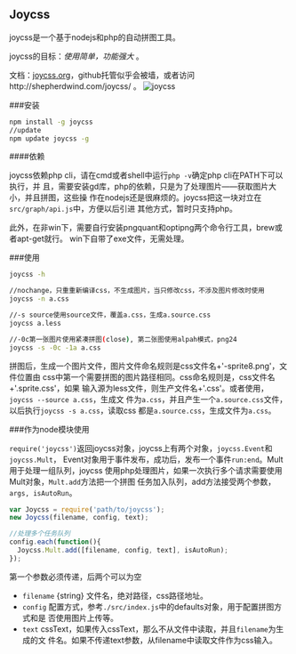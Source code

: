 Joycss
--------

joycss是一个基于nodejs和php的自动拼图工具。

joycss的目标：*使用简单，功能强大* 。

文档：[joycss.org](http://joycss.org)，github托管似乎会被墙，或者访问http://shepherdwind.com/joycss/ 。
![joycss](http://joycss.org/joycss.png)

###安装

```sh
npm install -g joycss
//update
npm update joycss -g
```

####依赖

joycss依赖php cli，请在cmd或者shell中运行`php -v`确定php cli在PATH下可以执行，并
且，需要安装gd库，php的依赖，只是为了处理图片——获取图片大小，并且拼图，这些操
作在nodejs还是很麻烦的。joycss把这一块对立在`src/graph/api.js`中，方便以后引进
其他方式，暂时只支持php。

此外，在非win下，需要自行安装pngquant和optipng两个命令行工具，brew或者apt-get就行。
win下自带了exe文件，无需处理。

###使用

```sh
joycss -h

//nochange，只重重新编译css，不生成图片，当只修改css，不涉及图片修改时使用
joycss -n a.css

//-s source使用source文件，覆盖a.css，生成a.source.css
joycss a.less

//-0c第一张图片使用紧凑拼图(close), 第二张图使用alpah模式，png24
joycss -s -0c -1a a.css
```

拼图后，生成一个图片文件，图片文件命名规则是css文件名+'-sprite8.png'，文件位置由
css中第一个需要拼图的图片路径相同。css命名规则是，css文件名+'.sprite.css'，如果
输入源为less文件，则生产文件名+'.css'。或者使用，`joycss --source a.css`，生成文
件为`a.css`，并且产生一个`a.source.css`文件，以后执行`joycss -s a.css`，读取css
都是`a.source.css`，生成文件为`a.css`。

###作为node模块使用

`require('joycss')`返回joycss对象，joycss上有两个对象，`joycss.Event`和`joycss.Mult`，
Event对象用于事件发布，成功后，发布一个事件`run:end`。Mult用于处理一组队列，joycss
使用php处理图片，如果一次执行多个请求需要使用Mult对象，`Mult.add`方法把一个拼图
任务加入队列，add方法接受两个参数，`args, isAutoRun`。

```js
var Joycss = require('path/to/joycss');
new Joycss(filename, config, text);

//处理多个任务队列
config.each(function(){
  Joycss.Mult.add([filename, config, text], isAutoRun);
});
```

第一个参数必须传递，后两个可以为空

- `filename` {string} 文件名，绝对路径，css路径地址。
- `config` 配置方式，参考`./src/index.js`中的defaults对象，用于配置拼图方式和是
  否使用图片上传等。
- `text` cssText，如果传入cssText，那么不从文件中读取，并且`filename`为生成的文
  件名。如果不传递text参数，从filename中读取文件作为css输入。
